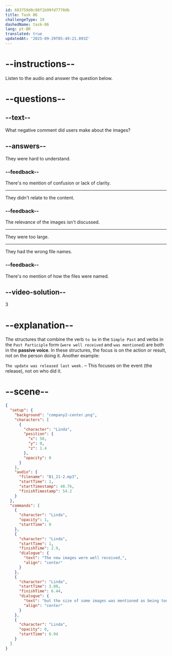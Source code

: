 ```yaml
---
id: 683759d0c98f1b99fd7770db
title: Task 86
challengeType: 19
dashedName: task-86
lang: pt-BR
translated: true
updatedAt: '2025-09-29T05:49:21.093Z'
---
```


<!-- (Audio) Linda: The new images were well received, but the size of some images was mentioned as being too large. -->

# --instructions--

Listen to the audio and answer the question below.

# --questions--

## --text--

What negative comment did users make about the images?

## --answers--

They were hard to understand.

### --feedback--

There's no mention of confusion or lack of clarity.

---

They didn't relate to the content.

### --feedback--

The relevance of the images isn't discussed.

---

They were too large.

---

They had the wrong file names.

### --feedback--

There's no mention of how the files were named.

## --video-solution--

3

# --explanation--

The structures that combine the verb `to be` in the `Simple Past` and verbs in the `Past Participle` form (`were well received` and `was mentioned`) are both in the **passive voice**. In these structures, the focus is on the action or result, not on the person doing it. Another example:

`The update was released last week.` – This focuses on the event (the release), not on who did it.

# --scene--

```json
{
  "setup": {
    "background": "company2-center.png",
    "characters": [
      {
        "character": "Linda",
        "position": {
          "x": 50,
          "y": 0,
          "z": 1.4
        },
        "opacity": 0
      }
    ],
    "audio": {
      "filename": "B1_21-2.mp3",
      "startTime": 1,
      "startTimestamp": 48.76,
      "finishTimestamp": 54.2
    }
  },
  "commands": [
    {
      "character": "Linda",
      "opacity": 1,
      "startTime": 0
    },
    {
      "character": "Linda",
      "startTime": 1,
      "finishTime": 2.9,
      "dialogue": {
        "text": "The new images were well received,",
        "align": "center"
      }
    },
    {
      "character": "Linda",
      "startTime": 3.08,
      "finishTime": 6.44,
      "dialogue": {
        "text": "but the size of some images was mentioned as being too large.",
        "align": "center"
      }
    },
    {
      "character": "Linda",
      "opacity": 0,
      "startTime": 6.94
    }
  ]
}
```
